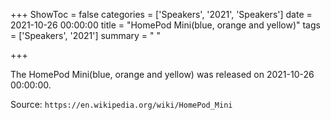 +++
ShowToc = false
categories = ['Speakers', '2021', 'Speakers']
date = 2021-10-26 00:00:00
title = "HomePod Mini(blue, orange and yellow)"
tags = ['Speakers', '2021']
summary = " "

+++

The HomePod Mini(blue, orange and yellow) was released on 2021-10-26 00:00:00.

Source: `https://en.wikipedia.org/wiki/HomePod_Mini`


